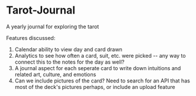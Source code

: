 # Tarot-Journal
A yearly journal for exploring the tarot

Features discussed:
  1. Calendar ability to view day and card drawn
  2. Analytics to see how often a card, suit, etc. were picked -- any way to connect this to the notes for the day as well?
  3. A journal aspect for each seperate card to write down intuitions and related art, culture, and emotions
  4. Can we include pictures of the card? Need to search for an API that has most of the deck's pictures perhaps, or include an upload feature
